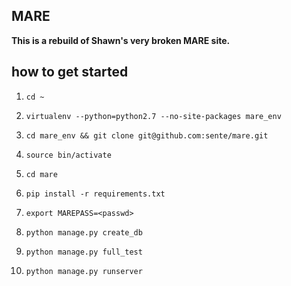 MARE
----------


**This is a rebuild of Shawn's very broken MARE site.**

how to get started
------------------

1. ```cd ~```

2. ```virtualenv --python=python2.7 --no-site-packages mare_env```

3. ```cd mare_env && git clone git@github.com:sente/mare.git```

4. ```source bin/activate```

5. ```cd mare```

5. ```pip install -r requirements.txt```

6. ```export MAREPASS=<passwd>```

7. ```python manage.py create_db```

8. ```python manage.py full_test```

9. ```python manage.py runserver```

